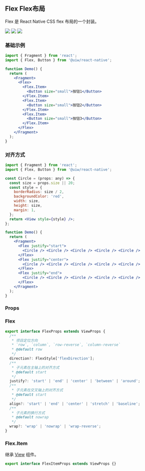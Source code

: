 
Flex Flex布局
---

Flex 是 React Native CSS flex 布局的一个封装。

![](https://user-images.githubusercontent.com/66067296/137708776-ad9d357f-9aad-4131-8bb1-408f4ae90a08.png)<!--rehype:style=zoom: 33%;float: right; margin-left: 15px;-->
![](https://user-images.githubusercontent.com/66067296/137708793-79f69f8b-1d8d-4278-9aa9-6562ea6f1094.png)<!--rehype:style=zoom: 33%;float: right; margin-left: 15px;-->
![](https://user-images.githubusercontent.com/66067296/137708799-435612a4-0139-411e-b7fa-b9f4c63be07f.png)<!--rehype:style=zoom: 33%;float: right; margin-left: 15px;-->

### 基础示例

```jsx
import { Fragment } from 'react';
import { Flex, Button } from '@uiw/react-native';

function Demo() {
  return (
    <Fragment>
      <Flex>
        <Flex.Item>
          <Button size="small">按钮1</Button>
        </Flex.Item>
        <Flex.Item>
          <Button size="small">按钮2</Button>
        </Flex.Item>
        <Flex.Item>
          <Button size="small">按钮3</Button>
        </Flex.Item>
      </Flex>
    </Fragment>
  );
}
```

### 对齐方式

```jsx
import { Fragment } from 'react';
import { Flex, Button } from '@uiw/react-native';

const Circle = (props: any) => {
  const size = props.size || 20;
  const style = {
    borderRadius: size / 2,
    backgroundColor: 'red',
    width: size,
    height: size,
    margin: 1,
  };
  return <View style={style} />;
};

function Demo() {
  return (
    <Fragment>
      <Flex justify="start">
        <Circle /> <Circle /> <Circle /> <Circle /> <Circle />
      </Flex>
      <Flex justify="center">
        <Circle /> <Circle /> <Circle /> <Circle /> <Circle />
      </Flex>
      <Flex justify="end">
        <Circle /> <Circle /> <Circle /> <Circle /> <Circle />
      </Flex>
    </Fragment>
  );
}
```

### Props

### Flex

```ts
export interface FlexProps extends ViewProps {
  /**
   * 项目定位方向
   * `row`, `column`, `row-reverse`, `column-reverse`
   * @default row
   */
  direction?: FlexStyle['flexDirection'];
  /**
   * 子元素在主轴上的对齐方式
   * @default start
   */
  justify?: 'start' | 'end' | 'center' | 'between' | 'around';
  /**
   * 子元素在交叉轴上的对齐方式
   * @default start
   */
  align?: 'start' | 'end' | 'center' | 'stretch' | 'baseline';
  /**
   * 子元素的换行方式
   * @default nowrap
   */
  wrap?: 'wrap' | 'nowrap' | 'wrap-reverse';
}
```

### Flex.Item

继承 [View](https://facebook.github.io/react-native/docs/view#props) 组件。

```ts
export interface FlexItemProps extends ViewProps {}
```